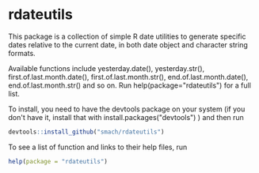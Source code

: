 rdateutils
==========

This package is a collection of simple R date utilities to generate specific dates relative to the current date, in both date object and character string formats.

Available functions include yesterday.date(), yesterday.str(), first.of.last.month.date(), first.of.last.month.str(), end.of.last.month.date(), end.of.last.month.str() and so on. Run help(package="rdateutils") for a full list.

To install, you need to have the devtools package on your system (if you don't have it, install that with install.packages("devtools") ) and then run

``` r
devtools::install_github("smach/rdateutils")
```

To see a list of function and links to their help files, run

``` r
help(package = "rdateutils")
```
